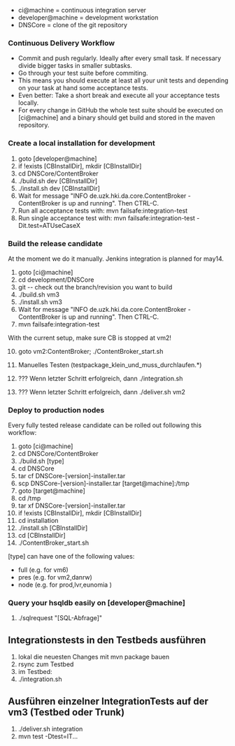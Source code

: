 * ci@machine = continuous integration server
* developer@machine = development workstation
* DNSCore = clone of the git repository

### Continuous Delivery Workflow

* Commit and push regularly. Ideally after every small task. If necessary divide bigger tasks in smaller subtasks.
* Go through your test suite before commiting.
* This means you should execute at least all your unit tests and depending on your task at hand some acceptance tests.
* Even better: Take a short break and execute all your acceptance tests locally.
* For every change in GitHub the whole test suite should be executed on [ci@machine] and a binary should get build and stored in the maven repository.

### Create a local installation for development

1. goto [developer@machine]
1. if !exists [CBInstallDir], mkdir [CBInstallDir]
1. cd DNSCore/ContentBroker
2. ./build.sh dev [CBInstallDir]
3. ./install.sh dev [CBInstallDir]
5. Wait for message "INFO  de.uzk.hki.da.core.ContentBroker - ContentBroker is up and running". Then CTRL-C.
6. Run all acceptance tests with: mvn failsafe:integration-test
7. Run single acceptance test with: mvn failsafe:integration-test -Dit.test=ATUseCaseX

### Build the release candidate
At the moment we do it manually. Jenkins integration is planned for may14.

1. goto [ci@machine]
1. cd development/DNSCore
2. git -- check out the branch/revision you want to build
3. ./build.sh vm3
4. ./install.sh vm3
5. Wait for message "INFO  de.uzk.hki.da.core.ContentBroker - ContentBroker is up and running". Then CTRL-C.
6. mvn failsafe:integration-test

With the current setup, make sure CB is stopped at vm2!

10. goto vm2:ContentBroker; ./ContentBroker_start.sh
11. Manuelles Testen (testpackage_klein_und_muss_durchlaufen.*)

3. ??? Wenn letzter Schritt erfolgreich, dann ./integration.sh
9. ??? Wenn letzter Schritt erfolgreich, dann ./deliver.sh vm2

### Deploy to production nodes
Every fully tested release candidate can be rolled out following this workflow:

1. goto [ci@machine]
1. cd DNSCore/ContentBroker
1. ./build.sh [type]
1. cd DNSCore
1. tar cf DNSCore-[version]-installer.tar
1. scp DNSCore-[version]-installer.tar [target@machine]:/tmp
1. goto [target@machine]
1. cd /tmp
1. tar xf DNSCore-[version]-installer.tar
1. if !exists [CBInstallDir], mkdir [CBInstallDir]
1. cd installation
1. ./install.sh [CBInstallDir]
1. cd [CBInstallDir]
1. ./ContentBroker_start.sh

[type] can have one of the following values:

* full (e.g. for vm6)
* pres (e.g. for vm2,danrw)
* node (e.g. for prod,lvr,eunomia )


### Query your hsqldb easily on [developer@machine]
1. ./sqlrequest "[SQL-Abfrage]"


## Integrationstests in den Testbeds ausführen
1. lokal die neuesten Changes mit mvn package bauen
2. rsync zum Testbed
3. im Testbed: 
4. ./integration.sh

## Ausführen einzelner IntegrationTests auf der vm3 (Testbed oder Trunk)
1. ./deliver.sh integration
2. mvn test -Dtest=IT...

